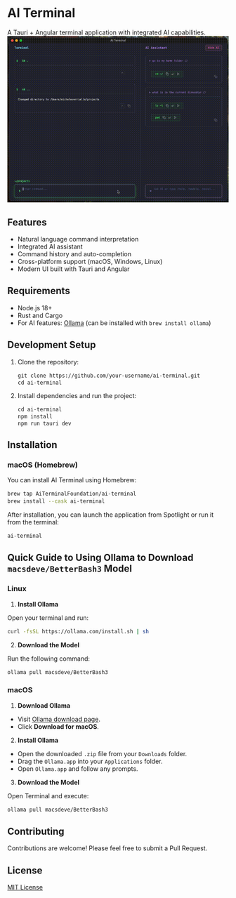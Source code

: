 # AI Terminal

A Tauri + Angular terminal application with integrated AI capabilities.
 ![AI Terminal Demo](demo.gif)
## Features

- Natural language command interpretation
- Integrated AI assistant
- Command history and auto-completion
- Cross-platform support (macOS, Windows, Linux)
- Modern UI built with Tauri and Angular

## Requirements

- Node.js 18+
- Rust and Cargo
- For AI features: [Ollama](https://ollama.ai/) (can be installed with `brew install ollama`)

## Development Setup

1. Clone the repository:
   ```
   git clone https://github.com/your-username/ai-terminal.git
   cd ai-terminal
   ```

2. Install dependencies and run the project:
   ```
   cd ai-terminal
   npm install
   npm run tauri dev
   ```

## Installation

### macOS (Homebrew)

You can install AI Terminal using Homebrew:

```bash
brew tap AiTerminalFoundation/ai-terminal
brew install --cask ai-terminal
```

After installation, you can launch the application from Spotlight or run it from the terminal:

```bash
ai-terminal
```

## Quick Guide to Using Ollama to Download `macsdeve/BetterBash3` Model

### Linux

1. **Install Ollama**

Open your terminal and run:

```bash
curl -fsSL https://ollama.com/install.sh | sh
```

2. **Download the Model**

Run the following command:

```bash
ollama pull macsdeve/BetterBash3
```

### macOS

1. **Download Ollama**

- Visit [Ollama download page](https://ollama.com/download/mac).
- Click **Download for macOS**.

2. **Install Ollama**

- Open the downloaded `.zip` file from your `Downloads` folder.
- Drag the `Ollama.app` into your `Applications` folder.
- Open `Ollama.app` and follow any prompts.

3. **Download the Model**

Open Terminal and execute:

```bash
ollama pull macsdeve/BetterBash3
```

## Contributing

Contributions are welcome! Please feel free to submit a Pull Request.

## License

[MIT License](LICENSE)
